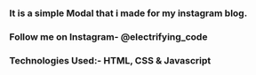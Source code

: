 ### It is a simple Modal that i made for my instagram blog.

### Follow me on Instagram- @electrifying_code

### Technologies Used:- HTML, CSS & Javascript